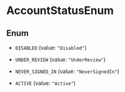 

# AccountStatusEnum

## Enum


* `DISABLED` (value: `"Disabled"`)

* `UNDER_REVIEW` (value: `"UnderReview"`)

* `NEVER_SIGNED_IN` (value: `"NeverSignedIn"`)

* `ACTIVE` (value: `"Active"`)



